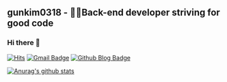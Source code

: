 ## gunkim0318 - 🙋‍♂️Back-end developer striving for good code
### Hi there 👋

[![Hits](https://hits.seeyoufarm.com/api/count/incr/badge.svg?url=https%3A%2F%2Fgithub.com%2Fgunkim0318&count_bg=%2379C83D&title_bg=%23555555&icon=&icon_color=%23E7E7E7&title=%EB%B0%A9%EB%AC%B8%EC%9E%90&edge_flat=false)](https://hits.seeyoufarm.com)
[![Gmail Badge](https://img.shields.io/badge/Gmail-d14836?style=flat-square&logo=Gmail&logoColor=white&link=mailto:gunkim0318@gmail.com)](mailto:gunkim0318@gmail.com)
[![Github Blog Badge](http://img.shields.io/badge/-Tech%20Blog-655ced?style=flat&color=black&logo=github&link=https://gunkim0318.github.io)](https://gunkim0318.github.io)

[![Anurag's github stats](https://github-readme-stats.vercel.app/api?username=gunkim0318)](https://github.com/anuraghazra/github-readme-stats)
